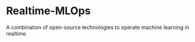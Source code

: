 # Realtime-MLOps
A combination of open-source technologies to operate machine learning in realtime.
